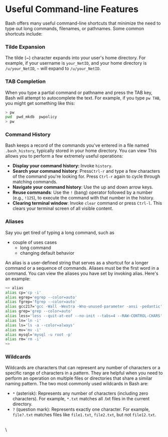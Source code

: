# Useful Command-line Features

Bash offers many useful command-line shortcuts that minimize the need to type out long commands, filenames, or pathnames. Some common shortcuts include:

### **Tilde Expansion**

The tilde (\~) character expands into your user's home directory. For example, if your username is `your_NetID`, and your home directory is `/u/your_NetID`,  `~` will expand to `/u/your_NetID`.

### **TAB Completion**

When you type a partial command or pathname and press the TAB key, Bash will attempt to autocomplete the text. For example, if you type `pw TAB`, you might get something like this:

```bash
> pw
pwd  pwd_mkdb  pwpolicy  
> pw
```

### **Command History**

Bash keeps a record of the commands you've entered in a file named `.bash_history`, typically stored in your home directory. You can view This allows you to perform a few extremely useful operations:&#x20;

* **Display your command history:**  Invoke `history`.&#x20;
* **Search your command history**: Press`Ctrl-r` and type a few characters of the command you're looking for. Press `Ctrl-r` again to cycle through matching commands.
* **Navigate your command history**: Use the up and down arrow keys.
* **Reuse commands**: Use the `!` (bang) operator followed by a number (e.g., `!125`), to execute the command with that number in the history.&#x20;
* **Clearing terminal window**: Invoke `clear` command or press `Ctrl-l`. This clears your terminal screen of all visible content. &#x20;

### **Aliases**

Say you get tired of typing a long command, such as

* couple of uses cases
  * long command
  * changing default behavior

An alias is a user-defined string that serves as a shortcut for a longer command or a sequence of commands. Aliases must be the first word in a command. You can view the aliases you have set by invoking alias. Here's an example:

```bash
~> alias
alias cp='cp -i'
alias egrep='egrep --color=auto'
alias fgrep='fgrep --color=auto'
alias gcc217='gcc -Wall -Wextra -Wno-unused-parameter -ansi -pedantic'
alias grep='grep --color=auto'
alias less='less --quit-at-eof --no-init --tabs=4 --RAW-CONTROL-CHARS'
alias ln='ln -i'
alias ls='ls -a --color=always'
alias mv='mv -i'
alias mysql='mysql -u root -p'
alias rm='rm -i'
~> 
```

### **Wildcards**

Wildcards are characters that can represent any number of characters or a specific range of characters in a pattern. They are helpful when you need to perform an operation on multiple files or directories that share a similar naming pattern. The two most commonly used wildcards in Bash are:

* `*` (asterisk): Represents any number of characters (including zero characters). For example, `*.txt` matches all .txt files in the current directory.&#x20;
* `?` (question mark): Represents exactly one character. For example, `file?.txt` matches files like `file1.txt`, `file2.txt`, but not `file12.txt`.

\
\
